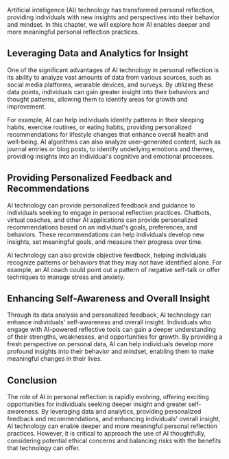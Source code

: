 
Artificial intelligence (AI) technology has transformed personal reflection, providing individuals with new insights and perspectives into their behavior and mindset. In this chapter, we will explore how AI enables deeper and more meaningful personal reflection practices.

Leveraging Data and Analytics for Insight
-----------------------------------------

One of the significant advantages of AI technology in personal reflection is its ability to analyze vast amounts of data from various sources, such as social media platforms, wearable devices, and surveys. By utilizing these data points, individuals can gain greater insight into their behaviors and thought patterns, allowing them to identify areas for growth and improvement.

For example, AI can help individuals identify patterns in their sleeping habits, exercise routines, or eating habits, providing personalized recommendations for lifestyle changes that enhance overall health and well-being. AI algorithms can also analyze user-generated content, such as journal entries or blog posts, to identify underlying emotions and themes, providing insights into an individual's cognitive and emotional processes.

Providing Personalized Feedback and Recommendations
---------------------------------------------------

AI technology can provide personalized feedback and guidance to individuals seeking to engage in personal reflection practices. Chatbots, virtual coaches, and other AI applications can provide personalized recommendations based on an individual's goals, preferences, and behaviors. These recommendations can help individuals develop new insights, set meaningful goals, and measure their progress over time.

AI technology can also provide objective feedback, helping individuals recognize patterns or behaviors that they may not have identified alone. For example, an AI coach could point out a pattern of negative self-talk or offer techniques to manage stress and anxiety.

Enhancing Self-Awareness and Overall Insight
--------------------------------------------

Through its data analysis and personalized feedback, AI technology can enhance individuals' self-awareness and overall insight. Individuals who engage with AI-powered reflective tools can gain a deeper understanding of their strengths, weaknesses, and opportunities for growth. By providing a fresh perspective on personal data, AI can help individuals develop more profound insights into their behavior and mindset, enabling them to make meaningful changes in their lives.

Conclusion
----------

The role of AI in personal reflection is rapidly evolving, offering exciting opportunities for individuals seeking deeper insight and greater self-awareness. By leveraging data and analytics, providing personalized feedback and recommendations, and enhancing individuals' overall insight, AI technology can enable deeper and more meaningful personal reflection practices. However, it is critical to approach the use of AI thoughtfully, considering potential ethical concerns and balancing risks with the benefits that technology can offer.
